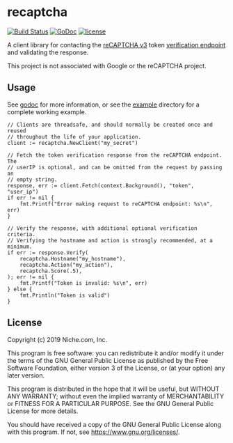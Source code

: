 # recaptcha

[![Build Status](https://travis-ci.com/nicheinc/recaptcha.svg?branch=master)](https://travis-ci.com/nicheinc/recaptcha)
[![GoDoc](https://godoc.org/github.com/nicheinc/recaptcha?status.svg)](https://godoc.org/github.com/nicheinc/recaptcha) 
[![license](https://img.shields.io/github/license/nicheinc/recaptcha.svg?maxAge=2592000)](LICENSE)

A client library for contacting the [reCAPTCHA
v3](https://developers.google.com/recaptcha/docs/v3) token [verification
endpoint](https://developers.google.com/recaptcha/docs/verify) and validating
the response.

This project is not associated with Google or the reCAPTCHA project.

## Usage

See [godoc](https://godoc.org/github.com/nicheinc/recaptcha) for more
information, or see the [example](./example) directory for a complete working
example.

```golang
// Clients are threadsafe, and should normally be created once and reused
// throughout the life of your application.
client := recaptcha.NewClient("my_secret")

// Fetch the token verification response from the reCAPTCHA endpoint.  The
// userIP is optional, and can be omitted from the request by passing an
// empty string.
response, err := client.Fetch(context.Background(), "token", "user_ip")
if err != nil {
    fmt.Printf("Error making request to reCAPTCHA endpoint: %s\n", err)
}

// Verify the response, with additional optional verification criteria.
// Verifying the hostname and action is strongly recommended, at a minimum.
if err := response.Verify(
    recaptcha.Hostname("my_hostname"),
    recaptcha.Action("my_action"),
    recaptcha.Score(.5),
); err != nil {
    fmt.Printf("Token is invalid: %s\n", err)
} else {
    fmt.Println("Token is valid")
}
```

## License

Copyright (c) 2019 Niche.com, Inc.

This program is free software: you can redistribute it and/or modify
it under the terms of the GNU General Public License as published by
the Free Software Foundation, either version 3 of the License, or
(at your option) any later version.

This program is distributed in the hope that it will be useful,
but WITHOUT ANY WARRANTY; without even the implied warranty of
MERCHANTABILITY or FITNESS FOR A PARTICULAR PURPOSE. See the
GNU General Public License for more details.

You should have received a copy of the GNU General Public License
along with this program. If not, see <https://www.gnu.org/licenses/>.
